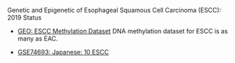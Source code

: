 Genetic and Epigenetic of Esophageal Squamous Cell Carcinoma (ESCC): 2019 Status

* [GEO: ESCC Methylation Dataset](https://www.ncbi.nlm.nih.gov/gds/?term=(esophageal)+AND+%22Homo+sapiens%22%5Bporgn%3A__txid9606%5D) DNA methylation dataset for ESCC is as many as EAC.

* [GSE74693: Japanese: 10 ESCC](https://www.ncbi.nlm.nih.gov/geo/query/acc.cgi?acc=GSE74693) 
